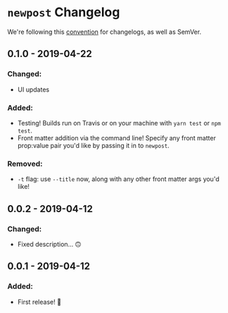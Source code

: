 # `newpost` Changelog

We're following this [convention](https://keepachangelog.com/en/1.0.0/) for changelogs, as well as SemVer.

## 0.1.0 - 2019-04-22

### Changed:

-   UI updates

### Added:

-   Testing! Builds run on Travis or on your machine with `yarn test` or `npm test`.
-   Front matter addition via the command line! Specify any front matter prop:value pair you'd like by passing it in to `newpost`.

### Removed:

-   `-t` flag: use `--title` now, along with any other front matter args you'd like!

## 0.0.2 - 2019-04-12

### Changed:

-   Fixed description... 🙃

## 0.0.1 - 2019-04-12

### Added:

-   First release! 🎊

